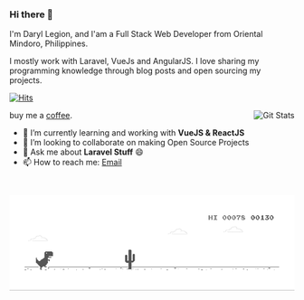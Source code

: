 ### Hi there 👋

I'm Daryl Legion, and I'am a Full Stack Web Developer from Oriental Mindoro, Philippines.

I mostly work with Laravel, VueJs and AngularJS.
I love sharing my programming knowledge through blog posts and open sourcing my projects.

[![Hits](https://hits.seeyoufarm.com/api/count/incr/badge.svg?url=https%3A%2F%2Fgithub.com%2Fwhoami15&count_bg=%2379C83D&title_bg=%23555555&icon=&icon_color=%23E7E7E7&title=visits&edge_flat=true)](https://hits.seeyoufarm.com)

<a href="https://github.com/whoami15"><img alt="Git Stats" src="https://github-readme-stats.vercel.app/api?username=whoami15&count_private=true&show_icons=true" align="right" height="150" /></a>

buy me a [coffee](https://www.buymeacoffee.com/whoami15).

- 🌱 I’m currently learning and working with **VueJS & ReactJS**
- 👯 I’m looking to collaborate on making Open Source Projects
- 💬 Ask me about **Laravel Stuff** 😄
- 📫 How to reach me: [Email](daryl1legion@gmail.com)

![image](https://github.com/whoami15/whoami15/blob/master/dino.gif)

<!--
**whoami15/whoami15** is a ✨ _special_ ✨ repository because its `README.md` (this file) appears on your GitHub profile.

Here are some ideas to get you started:

- 🔭 I’m currently working on ...
- 🤔 I’m looking for help with ...
- 😄 Pronouns: ...
- ⚡ Fun fact: ...
-->
